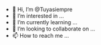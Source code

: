 - 👋 Hi, I’m @Tuyasiempre
- 👀 I’m interested in ...
- 🌱 I’m currently learning ...
- 💞️ I’m looking to collaborate on ...
- 📫 How to reach me ...

<!---
Tuyasiempre/Tuyasiempre is a ✨ special ✨ repository because its `README.md` (this file) appears on your GitHub profile.
You can click the Preview link to take a look at your changes.
--->
